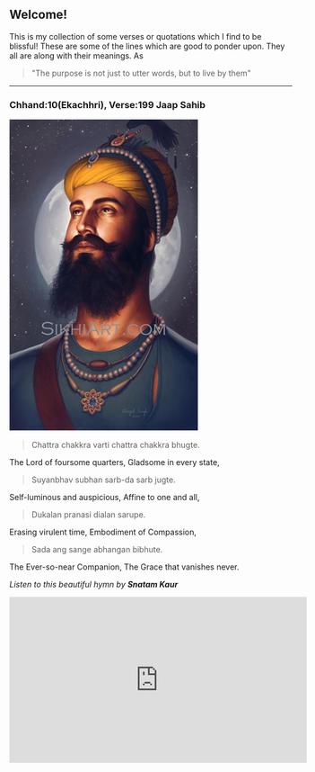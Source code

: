 ## Welcome!
This is my collection of some verses or quotations which I find to be blissful! 
These are some of the lines which are good to ponder upon. They all are along with their meanings.
As 
> "The purpose is not just to utter words, but to live by them"

---

### Chhand:10(Ekachhri), Verse:199 Jaap Sahib

![guru-gobind-singh-ji.png](https://github.com/amandeep511997/riverFlowsInYou/blob/master/docs/img/guru-gobind-singh-ji.png)


> Chattra chakkra varti chattra chakkra bhugte.

The Lord of foursome quarters, Gladsome in every state,

> Suyanbhav subhan sarb-da sarb jugte.

Self-luminous and auspicious, Affine to one and all,

> Dukalan pranasi dialan sarupe.

Erasing virulent time, Embodiment of Compassion,

> Sada ang sange abhangan bibhute.


The Ever-so-near Companion, The Grace that vanishes never.


*Listen to this beautiful hymn by **Snatam Kaur***
<iframe width="530" height="295" src="https://www.youtube.com/embed/Z2gHpYOx22U" frameborder="0" allow="accelerometer; autoplay; encrypted-media; gyroscope; picture-in-picture" allowfullscreen></iframe>
